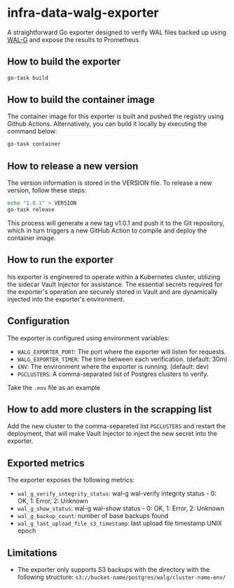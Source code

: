 # infra-data-walg-exporter

A straightforward Go exporter designed to verify WAL files backed up using
[WAL-G](https://github.com/wal-g/wal-g) and expose the results to Prometheus.

## How to build the exporter

```bash
go-task build
```

## How to build the container image

The container image for this exporter is built and pushed the registry using
Github Actions. Alternatively, you can build it locally by executing the command
below:

```bash
go-task container
```

## How to release a new version

The version information is stored in the VERSION file. To release a new version,
follow these steps:

```bash
echo "1.0.1" > VERSION
go-task release
```

This process will generate a new tag v1.0.1 and push it to the Git repository,
which in turn triggers a new GitHub Action to compile and deploy the container
image.

## How to run the exporter

his exporter is engineered to operate within a Kubernetes cluster, utilizing the
sidecar Vault Injector for assistance. The essential secrets required for the
exporter's operation are securely stored in Vault and are dynamically injected
into the exporter's environment.


## Configuration

The exporter is configured using environment variables:

- `WALG_EXPORTER_PORT`: The port where the exporter will listen for requests.
- `WALG_EXPORTER_TIMER`: The time between each verification. (default: 30m)
- `ENV`: The environment where the exporter is running. (default: dev)
- `PGCLUSTERS`: A comma-separated list of Postgres clusters to verify.

Take the `.env` file as an example

## How to add more clusters in the scrapping list

Add the new cluster to the comma-separeted list `PGCLUSTERS` and restart
the deployment, that will make Vault Injector to inject the new secret into the
exporter.

## Exported metrics

The exporter exposes the following metrics:

- `wal_g_verify_integrity_status`: wal-g wal-verify integrity status - 0: OK, 1:
  Error, 2: Unknown
- `wal_g_show_status`: wal-g wal-show status - 0: OK, 1: Error, 2: Unknown
- `wal_g_backup_count`: number of base backups found
- `wal_g_last_upload_file_s3_timestamp`: last upload file timestamp UNIX epoch

## Limitations

- The exporter only supports S3 backups with the directory with the following
  structure: `s3://bucket-name/postgres/walg/cluster-name-env/`

